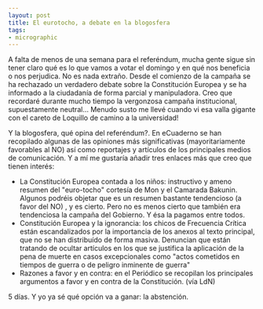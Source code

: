 ```yaml
---
layout: post
title: El eurotocho, a debate en la blogosfera
tags:
- micrographic
---
```

A falta de menos de una semana para el referéndum, mucha gente sigue sin tener claro qué es lo que vamos a votar el domingo y en qué nos beneficia o nos perjudica. No es nada extraño. Desde el comienzo de la campaña se ha rechazado un verdadero debate sobre la Constitución Europea y se ha informado a la ciudadanía de forma parcial y manipuladora. Creo que recordaré durante mucho tiempo la vergonzosa campaña institucional, supuestamente neutral… Menudo susto me llevé cuando vi esa valla gigante con el careto de Loquillo de camino a la universidad!

<!--more-->

Y la blogosfera, qué opina del referéndum?. En eCuaderno se han recopilado algunas de las opiniones más significativas (mayoritariamente favorables al NO) así como reportajes y artículos de los principales medios de comunicación. Y a mí me gustaría añadir tres enlaces más que creo que tienen interés:

* La Constitución Europea contada a los niños: instructivo y ameno resumen del "euro-tocho" cortesía de Mon y el Camarada Bakunin. Algunos podréis objetar que es un resumen bastante tendencioso (a favor del NO) , y es cierto. Pero no es menos cierto que también era tendenciosa la campaña del Gobierno. Y ésa la pagamos entre todos.
* Constitución Europea y la ignorancia: los chicos de Frecuencia Crítica están escandalizados por la importancia de los anexos al texto principal, que no se han distribuído de forma masiva. Denuncian que están tratando de ocultar artículos en los que se justifica la aplicación de la pena de muerte en casos excepcionales como "actos cometidos en tiempos de guerra o de peligro inminente de guerra"
* Razones a favor y en contra: en el Periódico se recopilan los principales argumentos a favor y en contra de la Constitución. (vía LdN)

5 días. Y yo ya sé qué opción va a ganar: la abstención.
